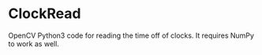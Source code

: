# ClockRead
OpenCV Python3 code for reading the time off of clocks. It requires NumPy to work as well.
